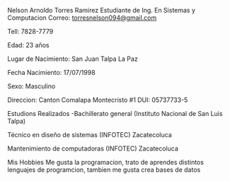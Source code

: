 Nelson Arnoldo Torres Ramirez
Estudiante de Ing. En Sistemas y Computacion
Correo: torresnelson094@gmail.com

Tell: 7828-7779

Edad: 23 años

Lugar de Nacimiento: San Juan Talpa La Paz

Fecha Nacimiento: 17/07/1998

Sexo: Masculino

Direccion: Canton Comalapa Montecristo #1
DUI: 05737733-5

Estudions Realizados
-Bachillerato general (Instituto Nacional de San Luis Talpa)

Técnico en diseño de sistemas (INFOTEC) Zacatecoluca

Mantenimiento de computadoras (INFOTEC) Zacatecoluca

Mis Hobbies
Me gusta la programacion, trato de aprendes distintos lenguajes de programcion, tambien me gusta crea bases de datos
